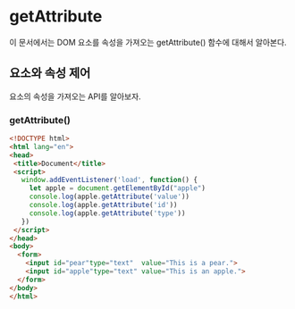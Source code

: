 # getAttribute

이 문서에서는 DOM 요소를 속성을 가져오는 getAttribute() 함수에 대해서 알아본다.

## 요소와 속성 제어

요소의 속성을 가져오는 API를 알아보자.

### getAttribute()

```html
<!DOCTYPE html>
<html lang="en">
<head>
 <title>Document</title>
 <script>
   window.addEventListener('load', function() {
     let apple = document.getElementById("apple")
     console.log(apple.getAttribute('value'))
     console.log(apple.getAttribute('id'))
     console.log(apple.getAttribute('type'))
   })
 </script>
</head>
<body>
  <form>
    <input id="pear"type="text"  value="This is a pear.">
    <input id="apple"type="text" value="This is an apple.">
  </form>
</body>
</html>
```
